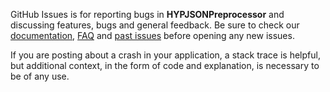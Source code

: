 GitHub Issues is for reporting bugs in **HYPJSONPreprocessor** and discussing features, bugs and general feedback. Be sure to check our [documentation](http://cocoadocs.org/docsets/HYPJSONPreprocessor), [FAQ](https://github.com/hyperoslo/HYPJSONPreprocessor/wiki/FAQ) and [past issues](https://github.com/hyperoslo/HYPJSONPreprocessor/issues?state=closed) before opening any new issues.

If you are posting about a crash in your application, a stack trace is helpful, but additional context, in the form of code and explanation, is necessary to be of any use.
